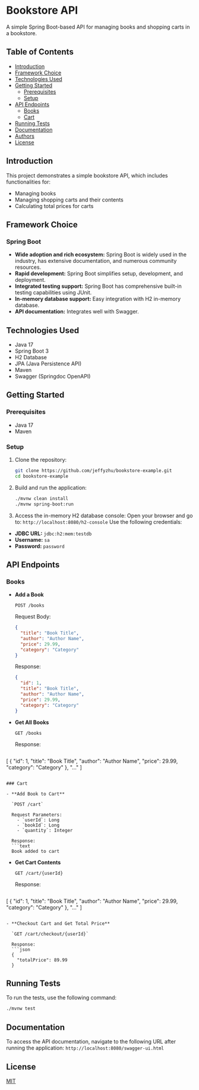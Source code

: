 # Bookstore API

A simple Spring Boot-based API for managing books and shopping carts in a bookstore.

## Table of Contents
- [Introduction](#introduction)
- [Framework Choice](#framework-choice)
- [Technologies Used](#technologies-used)
- [Getting Started](#getting-started)
  - [Prerequisites](#prerequisites)
  - [Setup](#setup)
- [API Endpoints](#api-endpoints)
  - [Books](#books)
  - [Cart](#cart)
- [Running Tests](#running-tests)
- [Documentation](#documentation)
- [Authors](#authors)
- [License](#license)

## Introduction

This project demonstrates a simple bookstore API, which includes functionalities for:
- Managing books
- Managing shopping carts and their contents
- Calculating total prices for carts

## Framework Choice

### Spring Boot

- **Wide adoption and rich ecosystem:** Spring Boot is widely used in the industry, has extensive documentation, and numerous community resources.
- **Rapid development:** Spring Boot simplifies setup, development, and deployment.
- **Integrated testing support:** Spring Boot has comprehensive built-in testing capabilities using JUnit.
- **In-memory database support:** Easy integration with H2 in-memory database.
- **API documentation:** Integrates well with Swagger.

## Technologies Used

- Java 17
- Spring Boot 3
- H2 Database
- JPA (Java Persistence API)
- Maven
- Swagger (Springdoc OpenAPI)

## Getting Started

### Prerequisites

- Java 17
- Maven

### Setup

1. Clone the repository:
   ```sh
   git clone https://github.com/jeffyzhu/bookstore-example.git
   cd bookstore-example
   ```
2. Build and run the application:
   ```sh
   ./mvnw clean install
   ./mvnw spring-boot:run
   ```
3. Access the in-memory H2 database console:
   Open your browser and go to: `http://localhost:8080/h2-console`
   Use the following credentials:
  - **JDBC URL:** `jdbc:h2:mem:testdb`
  - **Username:** `sa`
  - **Password:** `password`

## API Endpoints

### Books

- **Add a Book**

  `POST /books`

  Request Body:
  ```json
  {
    "title": "Book Title",
    "author": "Author Name",
    "price": 29.99,
    "category": "Category"
  }
  ```

  Response:
  ```json
  {
    "id": 1,
    "title": "Book Title",
    "author": "Author Name",
    "price": 29.99,
    "category": "Category"
  }
  ```

- **Get All Books**

  `GET /books`

  Response:
  ```json
[
{
"id": 1,
"title": "Book Title",
"author": "Author Name",
"price": 29.99,
"category": "Category"
},
"..."
]
```

### Cart

- **Add Book to Cart**

  `POST /cart`

  Request Parameters:
    - `userId`: Long
    - `bookId`: Long
    - `quantity`: Integer

  Response:
  ```text
  Book added to cart
  ```

- **Get Cart Contents**

  `GET /cart/{userId}`

  Response:
  ```json
[
{
"id": 1,
"title": "Book Title",
"author": "Author Name",
"price": 29.99,
"category": "Category"
},
"..."
]
```

- **Checkout Cart and Get Total Price**

  `GET /cart/checkout/{userId}`

  Response:
  ```json
  {
    "totalPrice": 89.99
  }
  ```

## Running Tests

To run the tests, use the following command:
```sh
./mvnw test
```

## Documentation

To access the API documentation, navigate to the following URL after running the application:
`http://localhost:8080/swagger-ui.html`

## License
[MIT](LICENSE)